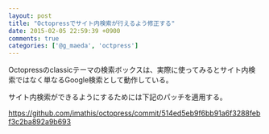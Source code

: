 ```yaml
---
layout: post
title: "Octopressでサイト内検索が行えるよう修正する"
date: 2015-02-05 22:59:39 +0900
comments: true
categories: ['@g_maeda', 'octpress']
---
```


Octopressのclassicテーマの検索ボックスは、実際に使ってみるとサイト内検索ではなく単なるGoogle検索として動作している。

サイト内検索ができるようにするためには下記のパッチを適用する。

https://github.com/imathis/octopress/commit/514ed5eb9f6bb91a6f3288febf3c2ba892a9b693
